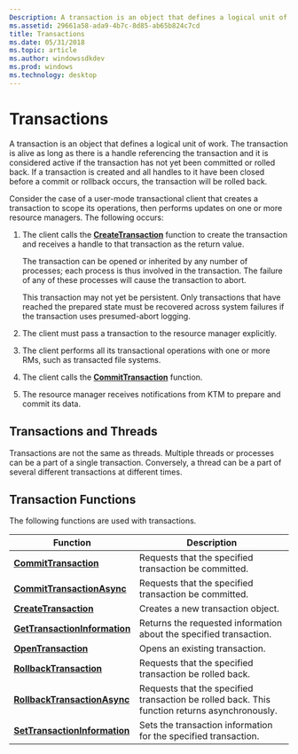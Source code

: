 ```yaml
---
Description: A transaction is an object that defines a logical unit of work.
ms.assetid: 29661a58-ada9-4b7c-8d85-ab65b824c7cd
title: Transactions
ms.date: 05/31/2018
ms.topic: article
ms.author: windowssdkdev
ms.prod: windows
ms.technology: desktop
---
```


# Transactions

A transaction is an object that defines a logical unit of work. The transaction is alive as long as there is a handle referencing the transaction and it is considered active if the transaction has not yet been committed or rolled back. If a transaction is created and all handles to it have been closed before a commit or rollback occurs, the transaction will be rolled back.

Consider the case of a user-mode transactional client that creates a transaction to scope its operations, then performs updates on one or more resource managers. The following occurs:

1.  The client calls the [**CreateTransaction**](/windows/win32/KtmW32/nf-ktmw32-createtransaction?branch=master) function to create the transaction and receives a handle to that transaction as the return value.

    The transaction can be opened or inherited by any number of processes; each process is thus involved in the transaction. The failure of any of these processes will cause the transaction to abort.

    This transaction may not yet be persistent. Only transactions that have reached the prepared state must be recovered across system failures if the transaction uses presumed-abort logging.

2.  The client must pass a transaction to the resource manager explicitly.
3.  The client performs all its transactional operations with one or more RMs, such as transacted file systems.
4.  The client calls the [**CommitTransaction**](/windows/win32/Ktmw32/nf-ktmw32-committransaction?branch=master) function.
5.  The resource manager receives notifications from KTM to prepare and commit its data.

## Transactions and Threads

Transactions are not the same as threads. Multiple threads or processes can be a part of a single transaction. Conversely, a thread can be a part of several different transactions at different times.

## Transaction Functions

The following functions are used with transactions.



| Function                                                            | Description                                                                                   |
|---------------------------------------------------------------------|-----------------------------------------------------------------------------------------------|
| [**CommitTransaction**](/windows/win32/Ktmw32/nf-ktmw32-committransaction?branch=master)                      | Requests that the specified transaction be committed.                                         |
| [**CommitTransactionAsync**](/windows/win32/Ktmw32/nf-ktmw32-committransactionasync?branch=master)            | Requests that the specified transaction be committed.                                         |
| [**CreateTransaction**](/windows/win32/KtmW32/nf-ktmw32-createtransaction?branch=master)                      | Creates a new transaction object.                                                             |
| [**GetTransactionInformation**](/windows/win32/Ktmw32/nf-ktmw32-gettransactioninformation?branch=master) | Returns the requested information about the specified transaction.                            |
| [**OpenTransaction**](/windows/win32/Ktmw32/nf-ktmw32-opentransaction?branch=master)                          | Opens an existing transaction.                                                                |
| [**RollbackTransaction**](/windows/win32/Ktmw32/nf-ktmw32-rollbacktransaction?branch=master)                  | Requests that the specified transaction be rolled back.                                       |
| [**RollbackTransactionAsync**](/windows/win32/Ktmw32/nf-ktmw32-rollbacktransactionasync?branch=master)        | Requests that the specified transaction be rolled back. This function returns asynchronously. |
| [**SetTransactionInformation**](/windows/win32/Ktmw32/nf-ktmw32-settransactioninformation?branch=master)      | Sets the transaction information for the specified transaction.                               |



 

 

 



